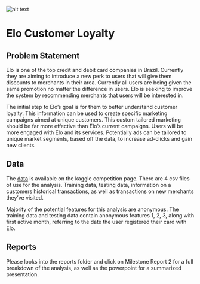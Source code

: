 ![alt text](https://paymentweek.com/wp-content/uploads/2016/08/elo.jpg)

# Elo Customer Loyalty

## Problem Statement

Elo is one of the top credit and debit card companies in Brazil. Currently they are aiming to introduce a new perk to users that will give them discounts to merchants in their area. Currently all users are being given the same promotion no matter the difference in users. Elo is seeking to improve the system by recommending merchants that users will be interested in. 

The initial step to Elo’s goal is for them to better understand customer loyalty. This information can be used to create specific marketing campaigns aimed at unique customers. This custom tailored marketing should be far more effective than Elo’s current campaigns. Users will be more engaged with Elo and its services. Potentially ads can be tailored to unique market segments, based off the data, to increase ad-clicks and gain new clients.

## Data

The [data](https://www.kaggle.com/c/elo-merchant-category-recommendation/data) is available on the kaggle competition page. There are 4 csv files of use for the analysis. Training data, testing data, information on a customers historical transactions, as well as transactions on new merchants they’ve visited.

Majority of the potential features for this analysis are anonymous. The training data and testing data contain anonymous features 1, 2, 3, along with first active month, referring to the date the user registered their card with Elo.


## Reports
Please looks into the reports folder and click on Milestone Report 2 for a full breakdown of the analysis, as well as the powerpoint for a summarized presentation.
